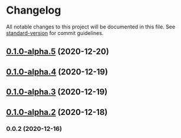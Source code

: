 # Changelog

All notable changes to this project will be documented in this file. See [standard-version](https://github.com/conventional-changelog/standard-version) for commit guidelines.

## [0.1.0-alpha.5](https://github.com/adurc/core/compare/v0.1.0-alpha.4...v0.1.0-alpha.5) (2020-12-20)

## [0.1.0-alpha.4](https://github.com/adurc/core/compare/v0.1.0-alpha.3...v0.1.0-alpha.4) (2020-12-19)

## [0.1.0-alpha.3](https://github.com/adurc/core/compare/v0.1.0-alpha.2...v0.1.0-alpha.3) (2020-12-19)

## [0.1.0-alpha.2](https://github.com/adurc/core/compare/v0.0.2...v0.1.0-alpha.2) (2020-12-18)

### 0.0.2 (2020-12-16)
